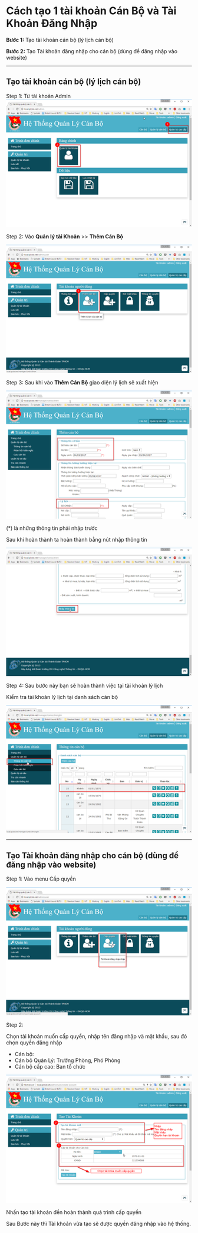 # Cách tạo 1 tài khoản Cán Bộ và Tài Khoản Đăng Nhập #

**Bước 1:** Tạo tài khoản cán bộ (lý lịch cán bộ)

**Bước 2:** Tạo Tài khoản đăng nhập cho cán bộ (dùng để đăng nhập vào website)

----------

## Tạo tài khoản cán bộ (lý lịch cán bộ) ##

Step 1: Từ tài khoản Admin 
![](image\Screenshots\2017-04\chrome_2017-04-09_14-07-58.png)

Step 2: Vào **Quản lý tài Khoản** >> **Thêm Cán Bộ**

![](image\Screenshots\2017-04\chrome_2017-04-09_14-13-53.png)

Step 3: Sau khi vào **Thêm Cán Bộ** giao diện lý lịch sẽ xuất hiện 


![](image\Screenshots\2017-04\chrome_2017-04-09_14-15-55.png)

(*) là những thông tin phải nhập trước 


Sau khi hoàn thành ta hoàn thành bằng nút nhập thông tin 

![](image\Screenshots\2017-04\chrome_2017-04-09_14-18-22.png)

Step 4: Sau bước này bạn sẽ hoàn thành việc tại tài khoản lý lịch

Kiểm tra tài khoản lý lịch tại danh sách cán bộ

![](image\Screenshots\2017-04\chrome_2017-04-09_14-19-48.png)



----
## Tạo Tài khoản đăng nhập cho cán bộ (dùng để đăng nhập vào website) ##

Step 1: Vào menu Cấp quyền

![](image\Screenshots\2017-04\chrome_2017-04-09_14-22-11.png)

Step 2: 

Chọn tài khoản muốn cấp quyền, nhập tên đăng nhập và mật khẩu, sau đó chọn quyền đăng nhập

- Cán bộ: 
- Cán bộ Quản Lý: Trưởng Phòng, Phó Phòng
- Cán bộ cấp cao: Ban tổ chức

![](image\Screenshots\2017-04\chrome_2017-04-09_14-25-09.png)

Nhấn tạo tài khoản đền hoàn thành quá trình cấp quyền

Sau Bước này thì Tài khoản vừa tạo sẽ được quyền đăng nhập vào hệ thống.